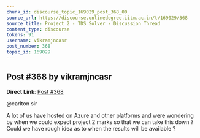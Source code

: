 ```yaml
---
chunk_id: discourse_topic_169029_post_368_00
source_url: https://discourse.onlinedegree.iitm.ac.in/t/169029/368
source_title: Project 2 - TDS Solver - Discussion Thread
content_type: discourse
tokens: 91
username: vikramjncasr
post_number: 368
topic_id: 169029
---
```


## Post #368 by vikramjncasr

**Direct Link**: [Post #368](https://discourse.onlinedegree.iitm.ac.in/t/169029/368)

@carlton sir

A lot of us have hosted on Azure and other platforms and were wondering by when we could expect project 2 marks so that we can take this down ? Could we have rough idea as to when the results will be available ?
